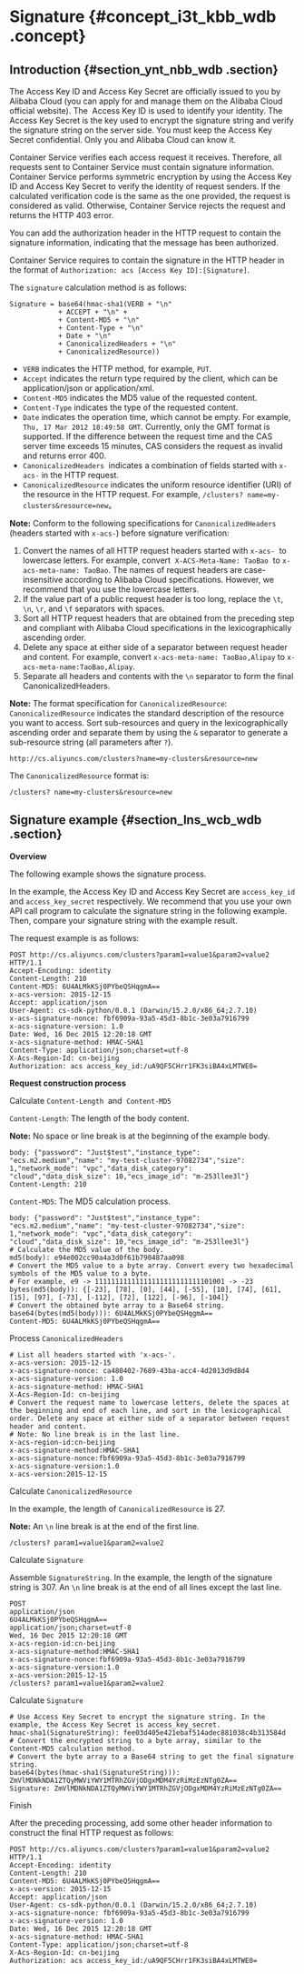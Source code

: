 # Signature {#concept_i3t_kbb_wdb .concept}

## Introduction {#section_ynt_nbb_wdb .section}

The Access Key ID and Access Key Secret are officially issued to you by Alibaba Cloud \(you can apply for and manage them on the Alibaba Cloud official website\). The  Access Key ID is used to identify your identity. The Access Key Secret is the key used to encrypt the signature string and verify the signature string on the server side. You must keep the Access Key Secret confidential. Only you and Alibaba Cloud can know it.

Container Service verifies each access request it receives. Therefore, all requests sent to Container Service must contain signature information. Container Service performs symmetric encryption by using the Access Key ID and Access Key Secret to verify the identity of request senders. If the calculated verification code is the same as the one provided, the request is considered as valid. Otherwise, Container Service rejects the request and returns the HTTP 403 error.

You can add the authorization header in the HTTP request to contain the signature information, indicating that the message has been authorized.

Container Service requires to contain the signature in the HTTP header in the format of `Authorization: acs [Access Key ID]:[Signature]`.

The `signature` calculation method is as follows:

```
Signature = base64(hmac-sha1(VERB + "\n"
            + ACCEPT + "\n" +
            + Content-MD5 + "\n"
            + Content-Type + "\n"
            + Date + "\n"
            + CanonicalizedHeaders + "\n"
            + CanonicalizedResource))
```

-   `VERB` indicates the HTTP method, for example, `PUT`.
-   `Accept` indicates the return type required by the client, which can be application/json or application/xml.
-   `Content-MD5` indicates the MD5 value of the requested content.
-   `Content-Type` indicates the type of the requested content.
-   `Date` indicates the operation time, which cannot be empty. For example, `Thu, 17 Mar 2012 18:49:58 GMT`. Currently, only the GMT format is supported. If the difference between the request time and the CAS server time exceeds 15 minutes, CAS considers the request as invalid and returns error 400.
-   `CanonicalizedHeaders`  indicates a combination of fields started with `x-acs-` in the HTTP request.
-   `CanonicalizedResource` indicates the uniform resource identifier \(URI\) of the resource in the HTTP request. For example, `/clusters? name=my-clusters&resource=new`。

**Note:** Conform to the following specifications for `CanonicalizedHeaders` \(headers started with `x-acs-`\) before signature verification:

1.  Convert the names of all HTTP request headers started with `x-acs-`  to lowercase letters. For example, convert  `X-ACS-Meta-Name: TaoBao`  to `x-acs-meta-name: TaoBao`. The names of request headers are case-insensitive according to Alibaba Cloud specifications. However, we recommend that you use the lowercase letters.
2.  If the value part of a public request header is too long, replace the `\t`, `\n`, `\r`, and `\f` separators with spaces.
3.  Sort all HTTP request headers that are obtained from the preceding step and compliant with Alibaba Cloud specifications in the lexicographically ascending order.
4.  Delete any space at either side of a separator between request header and content. For example, convert `x-acs-meta-name: TaoBao,Alipay` to `x-acs-meta-name:TaoBao,Alipay`.
5.  Separate all headers and contents with the `\n` separator to form the final CanonicalizedHeaders.

**Note:** The format specification for `CanonicalizedResource`: `CanonicalizedResource` indicates the standard description of the resource you want to access. Sort sub-resources and query in the lexicographically ascending order and separate them by using the `&` separator to generate a sub-resource string \(all parameters after `?`\).

```
http://cs.aliyuncs.com/clusters?name=my-clusters&resource=new
```

The `CanonicalizedResource` format is:

```
/clusters? name=my-clusters&resource=new
```

## Signature example {#section_lns_wcb_wdb .section}

**Overview**

The following example shows the signature process.

In the example, the Access Key ID and Access Key Secret are `access_key_id` and `access_key_secret` respectively. We recommend that you use your own API call program to calculate the signature string in the following example. Then, compare your signature string with the example result.

The request example is as follows:

```
POST http://cs.aliyuncs.com/clusters?param1=value1&param2=value2 HTTP/1.1
Accept-Encoding: identity
Content-Length: 210
Content-MD5: 6U4ALMkKSj0PYbeQSHqgmA==    
x-acs-version: 2015-12-15 
Accept: application/json
User-Agent: cs-sdk-python/0.0.1 (Darwin/15.2.0/x86_64;2.7.10)
x-acs-signature-nonce: fbf6909a-93a5-45d3-8b1c-3e03a7916799
x-acs-signature-version: 1.0
Date: Wed, 16 Dec 2015 12:20:18 GMT
x-acs-signature-method: HMAC-SHA1
Content-Type: application/json;charset=utf-8
X-Acs-Region-Id: cn-beijing  
Authorization: acs access_key_id:/uA9QF5CHrr1FK3siBA4xLMTWE0=

```

**Request construction process**

Calculate `Content-Length`  and  `Content-MD5`

`Content-Length`: The length of the body content.

**Note:** No space or line break is at the beginning of the example body.

```
body: {"password": "Just$test","instance_type": "ecs.m2.medium","name": "my-test-cluster-97082734","size": 1,"network_mode": "vpc","data_disk_category": "cloud","data_disk_size": 10,"ecs_image_id": "m-253llee3l"}
Content-Length: 210
```

`Content-MD5`: The MD5 calculation process.

```
body: {"password": "Just$test","instance_type": "ecs.m2.medium","name": "my-test-cluster-97082734","size": 1,"network_mode": "vpc","data_disk_category": "cloud","data_disk_size": 10,"ecs_image_id": "m-253llee3l"}
# Calculate the MD5 value of the body.
md5(body): e94e002cc90a4a3d0f61b790487aa098
# Convert the MD5 value to a byte array. Convert every two hexadecimal symbols of the MD5 value to a byte.
# For example, e9 -> 11111111111111111111111111101001 -> -23
bytes(md5(body)): {[-23], [78], [0], [44], [-55], [10], [74], [61], [15], [97], [-73], [-112], [72], [122], [-96], [-104]}
# Convert the obtained byte array to a Base64 string.
base64(bytes(md5(body))): 6U4ALMkKSj0PYbeQSHqgmA==
Content-MD5: 6U4ALMkKSj0PYbeQSHqgmA==
```

Process `CanonicalizedHeaders`

```
# List all headers started with 'x-acs-'.
x-acs-version: 2015-12-15  
x-acs-signature-nonce: ca480402-7689-43ba-acc4-4d2013d9d8d4
x-acs-signature-version: 1.0
x-acs-signature-method: HMAC-SHA1
X-Acs-Region-Id: cn-beijing
# Convert the request name to lowercase letters, delete the spaces at the beginning and end of each line, and sort in the lexicographical order. Delete any space at either side of a separator between request header and content.
# Note: No line break is in the last line.
x-acs-region-id:cn-beijing
x-acs-signature-method:HMAC-SHA1
x-acs-signature-nonce:fbf6909a-93a5-45d3-8b1c-3e03a7916799
x-acs-signature-version:1.0
x-acs-version:2015-12-15
```

Calculate `CanonicalizedResource`

In the example, the length of `CanonicalizedResource` is 27.

**Note:** An `\n` line break is at the end of the first line.

```
/clusters? param1=value1&param2=value2
```

Calculate `Signature`

Assemble `SignatureString`. In the example, the length of the signature string is 307. An `\n` line break is at the end of all lines except the last line.

```
POST
application/json
6U4ALMkKSj0PYbeQSHqgmA==
application/json;charset=utf-8
Wed, 16 Dec 2015 12:20:18 GMT
x-acs-region-id:cn-beijing
x-acs-signature-method:HMAC-SHA1
x-acs-signature-nonce:fbf6909a-93a5-45d3-8b1c-3e03a7916799
x-acs-signature-version:1.0
x-acs-version:2015-12-15
/clusters? param1=value1&param2=value2
```

Calculate `Signature`

```
# Use Access Key Secret to encrypt the signature string. In the example, the Access Key Secret is access_key_secret.
hmac-sha1(SignatureString): fee03d405e421ebaf514adec881038c4b313584d
# Convert the encrypted string to a byte array, similar to the Content-MD5 calculation method.
# Convert the byte array to a Base64 string to get the final signature string.
base64(bytes(hmac-sha1(SignatureString))): ZmVlMDNkNDA1ZTQyMWViYWY1MTRhZGVjODgxMDM4YzRiMzEzNTg0ZA==
Signature: ZmVlMDNkNDA1ZTQyMWViYWY1MTRhZGVjODgxMDM4YzRiMzEzNTg0ZA==
```

Finish

After the preceding processing, add some other header information to construct the final HTTP request as follows:

```
POST http://cs.aliyuncs.com/clusters?param1=value1&param2=value2 HTTP/1.1
Accept-Encoding: identity
Content-Length: 210
Content-MD5: 6U4ALMkKSj0PYbeQSHqgmA==    
x-acs-version: 2015-12-15 
Accept: application/json
User-Agent: cs-sdk-python/0.0.1 (Darwin/15.2.0/x86_64;2.7.10)
x-acs-signature-nonce: fbf6909a-93a5-45d3-8b1c-3e03a7916799
x-acs-signature-version: 1.0
Date: Wed, 16 Dec 2015 12:20:18 GMT
x-acs-signature-method: HMAC-SHA1
Content-Type: application/json;charset=utf-8
X-Acs-Region-Id: cn-beijing  
Authorization: acs access_key_id:/uA9QF5CHrr1FK3siBA4xLMTWE0=

```

